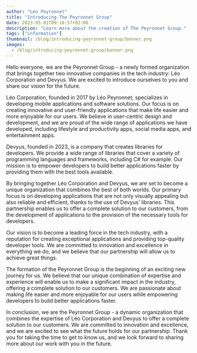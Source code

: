 ```yaml
---
author: "Léo Peyronnet"
title: "Introducing The Peyronnet Group"
date: 2023-05-01T09:18:57+02:00
description: "Learn more about the creation of The Peyronnet Group."
tags: ["information"]
thumbnail: /blog/introducing-peyronnet-group/banner.png
images:
  - /blog/introducing-peyronnet-group/banner.png
---
```


Hello everyone, we are the Peyronnet Group - a newly formed organization that brings together two innovative companies in the tech industry: Léo Corporation and Devyus. We are excited to introduce ourselves to you and share our vision for the future.

Léo Corporation, founded in 2017 by Léo Peyronnet, specializes in developing mobile applications and software solutions. Our focus is on creating innovative and user-friendly applications that make life easier and more enjoyable for our users. We believe in user-centric design and development, and we are proud of the wide range of applications we have developed, including lifestyle and productivity apps, social media apps, and entertainment apps.

Devyus, founded in 2023, is a company that creates libraries for developers. We provide a wide range of libraries that cover a variety of programming languages and frameworks, including C# for example. Our mission is to empower developers to build better applications faster by providing them with the best tools available.

By bringing together Léo Corporation and Devyus, we are set to become a unique organization that combines the best of both worlds. Our primary focus is on developing applications that are not only visually appealing but also reliable and efficient, thanks to the use of Devyus' libraries. This partnership enables us to offer a complete solution to our customers, from the development of applications to the provision of the necessary tools for developers.

Our vision is to become a leading force in the tech industry, with a reputation for creating exceptional applications and providing top-quality developer tools. We are committed to innovation and excellence in everything we do, and we believe that our partnership will allow us to achieve great things.

The formation of the Peyronnet Group is the beginning of an exciting new journey for us. We believe that our unique combination of expertise and experience will enable us to make a significant impact in the industry, offering a complete solution to our customers. We are passionate about making life easier and more enjoyable for our users while empowering developers to build better applications faster.

In conclusion, we are the Peyronnet Group - a dynamic organization that combines the expertise of Léo Corporation and Devyus to offer a complete solution to our customers. We are committed to innovation and excellence, and we are excited to see what the future holds for our partnership. Thank you for taking the time to get to know us, and we look forward to sharing more about our work with you in the future.
